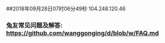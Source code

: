 ##2018年09月28日07时06分49秒 104.248.120.46
### 兔友常见问题及解答: https://github.com/wanggonging/d/blob/w/FAQ.md
